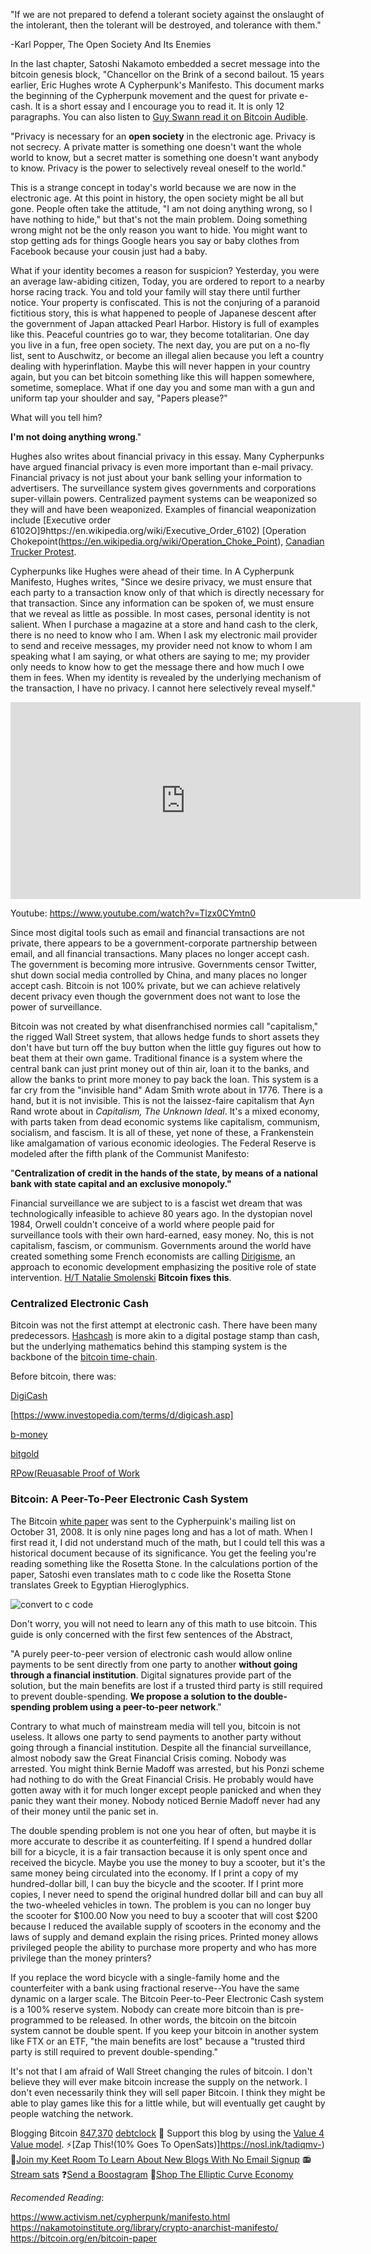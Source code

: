 "If we are not prepared to defend a tolerant society against the onslaught of the intolerant, then the tolerant will be destroyed, and tolerance with them."

-Karl Popper, The Open Society And Its Enemies

In the last chapter, Satoshi Nakamoto embedded a secret message into the bitcoin genesis block, "Chancellor on the Brink of a second bailout. 15 years earlier, Eric Hughes wrote A Cypherpunk's Manifesto. This document marks the beginning of the Cypherpunk movement and the quest for private e-cash. It is a short essay and I encourage you to read it. It is only 12 paragraphs. You can also listen to [Guy Swann read it on Bitcoin Audible](https://bitcoinaudible.com/a-cypherpunks-manifesto/).

"Privacy is necessary for an **open society** in the electronic age. Privacy is not secrecy. A private matter is something one doesn't want the whole world to know, but a secret matter is something one doesn't want anybody to know. Privacy is the power to selectively reveal oneself to the world."

This is a strange concept in today's world because we are now in the electronic age. At this point in history, the open society might be all but gone. People often take the attitude, "I am not doing anything wrong, so I have nothing to hide," but that's not the main problem. Doing something wrong might not be the only reason you want to hide. You might want to stop getting ads for things Google hears you say or baby clothes from Facebook because your cousin just had a baby.

What if your identity becomes a reason for suspicion? Yesterday, you were an average law-abiding citizen, Today, you are ordered to report to a nearby horse racing track. You and told your family will stay there until further notice. Your property is confiscated. This is not the conjuring of a paranoid fictitious story, this is what happened to people of Japanese descent after the government of Japan attacked Pearl Harbor. History is full of examples like this. Peaceful countries go to war, they become totalitarian. One day you live in a fun, free open society. The next day, you are put on a no-fly list, sent to Auschwitz, or become an illegal alien because you left a country dealing with hyperinflation. Maybe this will never happen in your country again, but you can bet bitcoin something like this will happen somewhere, sometime, someplace. What if one day you and some man with a gun and uniform tap your shoulder and say, "Papers please?"

What will you tell him?

**I'm not doing anything wrong**."

Hughes also writes about financial privacy in this essay. Many Cypherpunks have argued financial privacy is even more important than e-mail privacy. Financial privacy is not just about your bank selling your information to advertisers. The surveillance system gives governments and corporations super-villain powers. Centralized payment systems can be weaponized so they will and have been weaponized. Examples of financial weaponization include [Executive order 6102O]9https://en.wikipedia.org/wiki/Executive_Order_6102) [Operation Chokepoint(https://en.wikipedia.org/wiki/Operation_Choke_Point), [Canadian Trucker Protest](https://www.cbc.ca/news/canada/ottawa/freedom-convoy-cryptocurrency-asset-seizure-1.6389601).

Cypherpunks like Hughes were ahead of their time. In A Cypherpunk Manifesto, Hughes writes, "Since we desire privacy, we must ensure that each party to a transaction know only of that which is directly necessary for that transaction. Since any information can be spoken of, we must ensure that we reveal as little as possible. In most cases, personal identity is not salient. When I purchase a magazine at a store and hand cash to the clerk, there is no need to know who I am. When I ask my electronic mail provider to send and receive messages, my provider need not know to whom I am speaking what I am saying, or what others are saying to me; my provider only needs to know how to get the message there and how much I owe them in fees. When my identity is revealed by the underlying mechanism of the transaction, I have no privacy. I cannot here selectively reveal myself."

<iframe width="560" height="315" src="https://www.youtube.com/embed/Tlzx0CYmtn0?si=uc0w3E4Dm47YRDrj" title="YouTube video player" frameborder="0" allow="accelerometer; autoplay; clipboard-write; encrypted-media; gyroscope; picture-in-picture; web-share" referrerpolicy="strict-origin-when-cross-origin" allowfullscreen></iframe>

Youtube: https://www.youtube.com/watch?v=Tlzx0CYmtn0

Since most digital tools such as email and financial transactions are not private, there appears to be a government-corporate partnership between email, and all financial transactions. Many places no longer accept cash. The government is becoming more intrusive. Governments censor Twitter, shut down social media controlled by China, and many places no longer accept cash. Bitcoin is not 100% private, but we can achieve relatively decent privacy even though the government does not want to lose the power of surveillance.

Bitcoin was not created by what disenfranchised normies call "capitalism," the rigged Wall Street system, that allows hedge funds to short assets they don't have but turn off the buy button when the little guy figures out how to beat them at their own game. Traditional finance is a system where the central bank can just print money out of thin air, loan it to the banks, and allow the banks to print more money to pay back the loan. This system is a far cry from the "invisible hand" Adam Smith wrote about in 1776. There is a hand, but it is not invisible. This is not the laissez-faire capitalism that Ayn Rand wrote about in *Capitalism, The Unknown Ideal*. It's a mixed economy, with parts taken from dead economic systems like capitalism, communism, socialism, and fascism. It is all of these, yet none of these, a Frankenstein like amalgamation of various economic ideologies. The Federal Reserve is modeled after the fifth plank of the Communist Manifesto:

"**Centralization of credit in the hands of the state, by means of a national bank with state capital and an exclusive monopoly."**

Financial surveillance we are subject to is a fascist wet dream that was technologically infeasible to achieve 80 years ago. In the dystopian novel 1984, Orwell couldn't conceive of a world where people paid for surveillance tools with their own hard-earned, easy money. No, this is not capitalism, fascism, or communism. Governments around the world have created something some French economists are calling [Dirigisme](https://www.britannica.com/money/dirigisme), an approach to economic development emphasizing the positive role of state intervention. [H/T Natalie Smolenski](https://x.com/NSmolenski/status/1786129515359371284) **Bitcoin fixes this**.

### Centralized Electronic Cash

Bitcoin was not the first attempt at electronic cash. There have been many predecessors. [Hashcash](http://hashcash.org/) is more akin to a digital postage stamp than cash, but the underlying mathematics behind this stamping system is the backbone of the [bitcoin time-chain](https://bitcoinmagazine.com/culture/bitcoins-blockchain-is-the-timechain).

Before bitcoin, there was:

[DigiCash](https://www.investopedia.com/terms/d/digicash.asp)

[https://www.investopedia.com/terms/d/digicash.asp]

[b-money](http://www.weidai.com/bmoney.txt)

[bitgold](https://unenumerated.blogspot.com/2005/12/bit-gold.html)

[RPow(Reuasable Proof of Work](https://nakamotoinstitute.org/finney/rpow/index.html)

### Bitcoin: A Peer-To-Peer Electronic Cash System

The Bitcoin [white paper](https://nakamotoinstitute.org/library/bitcoin/) was sent to the Cypherpuink's mailing list on October 31, 2008. It is only nine pages long and has a lot of math. When I first read it, I did not understand much of the math, but I could tell this was a historical document because of its significance. You get the feeling you're reading something like the Rosetta Stone. In the calculations portion of the paper, Satoshi even translates math to c code like the Rosetta Stone translates Greek to Egyptian Hieroglyphics.

![convert to c code](https://i.nostr.build/q62Kn.png)

Don't worry, you will not need to learn any of this math to use bitcoin. This guide is only concerned with the first few sentences of the Abstract,

"A purely peer-to-peer version of electronic cash would allow online payments to be sent directly from one party to another **without going through a financial institution**. Digital signatures provide part of the solution, but the main benefits are lost if a trusted third party is still required to prevent double-spending. **We propose a solution to the double-spending problem using a peer-to-peer network**."

Contrary to what much of mainstream media will tell you, bitcoin is not useless. It allows one party to send payments to another party without going through a financial institution. Despite all the financial surveillance, almost nobody saw the Great Financial Crisis coming. Nobody was arrested. You might think Bernie Madoff was arrested, but his Ponzi scheme had nothing to do with the Great Financial Crisis. He probably would have gotten away with it for much longer except people panicked and when they panic they want their money. Nobody noticed Bernie Madoff never had any of their money until the panic set in.

The double spending problem is not one you hear of often, but maybe it is more accurate to describe it as counterfeiting. If I spend a hundred dollar bill for a bicycle, it is a fair transaction because it is only spent once and received the bicycle. Maybe you use the money to buy a scooter, but it's the same money being circulated into the economy. If I print a copy of my hundred-dollar bill, I can buy the bicycle and the scooter. If I print more copies, I never need to spend the original hundred dollar bill and can buy all the two-wheeled vehicles in town. The problem is you can no longer buy the scooter for $100.00 Now you need to buy a scooter that will cost $200 because I reduced the available supply of scooters in the economy and the laws of supply and demand explain the rising prices. Printed money allows privileged people the ability to purchase more property and who has more privilege than the money printers?

If you replace the word bicycle with a single-family home and the counterfeiter with a bank using fractional reserve--You have the same dynamic on a larger scale. The Bitcoin Peer-to-Peer Electronic Cash system is a 100% reserve system. Nobody can create more bitcoin than is pre-programmed to be released. In other words, the bitcoin on the bitcoin system cannot be double spent. If you keep your bitcoin in another system like FTX or an ETF, "the main benefits are lost" because a "trusted third party is still required to prevent double-spending."

It's not that I am afraid of Wall Street changing the rules of bitcoin. I don't believe they will ever make bitcoin increase the supply on the network. I don't even necessarily think they will sell paper Bitcoin. I think they might be able to play games like this for a little while, but will eventually get caught by people watching the network.

₿logging ₿itcoin 
[847,370](https://timechaincalendar.com/en/block/847370 )
[debtclock](https://www.usdebtclock.org/)
🧡 Support this blog by using the [Value 4 Value model](https://value4value.info/).
⚡[Zap This!(10% Goes To OpenSats)]https://nosl.ink/tadiqmv-)
🍐[Join my Keet Room To Learn About New Blogs With No Email Signup](https://gasolin.idv.tw/keetlink/#key=yry3n55uafwewao3kq47ia55zu45pcsddxmnggzahg51q18p75e4rxf1oofsf1kexxyq9yjgkr58i85rbox5j5w47bz34xkuppihb3bw5y&title=Subscribe%20To%20Blogging%20Bitcoin)
📻 [Stream sats](https://fountain.fm/show/Y1kKCn4gk9sReVP8hwPt) 
❓[Send a Boostagram](https://fountain.fm/show/Y1kKCn4gk9sReVP8hwPt)
🛒[Shop The Elliptic Curve Economy](https://habla.news/u/bloggingbitcoin@iris.to/shop-the-bitcoin-circular-economy)

*Recomended Reading*:

https://www.activism.net/cypherpunk/manifesto.html
https://nakamotoinstitute.org/library/crypto-anarchist-manifesto/
https://bitcoin.org/en/bitcoin-paper
